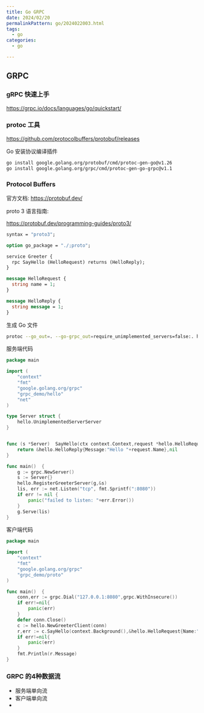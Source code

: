```yaml
---
title: Go GRPC
date: 2024/02/20
permalinkPattern: go/2024022003.html
tags:
  - go
categories:
  - go

---
```


## GRPC

### gRPC 快速上手

https://grpc.io/docs/languages/go/quickstart/

### protoc 工具

https://github.com/protocolbuffers/protobuf/releases

Go 安装协议编译插件

```bash
go install google.golang.org/protobuf/cmd/protoc-gen-go@v1.26
go install google.golang.org/grpc/cmd/protoc-gen-go-grpc@v1.1
```



### Protocol Buffers

官方文档: https://protobuf.dev/

proto 3 语言指南:

https://protobuf.dev/programming-guides/proto3/

```protobuf
syntax = "proto3";

option go_package = "./;proto";

service Greeter {
  rpc SayHello (HelloRequest) returns (HelloReply);
}

message HelloRequest {
  string name = 1;
}

message HelloReply {
  string message = 1;
}
```

生成 Go 文件

```bash
protoc --go_out=. --go-grpc_out=require_unimplemented_servers=false:. hello.proto
```



服务端代码

```go
package main

import (
    "context"
    "fmt"
    "google.golang.org/grpc"
    "grpc_demo/hello"
    "net"
)

type Server struct {
	hello.UnimplementedServerServer
}


func (s *Server)  SayHello(ctx context.Context,request *hello.HelloRequest)(*hello.HelloReply,error){
    return &hello.HelloReply{Message:"Hello "+request.Name},nil
}

func main()  {
    g := grpc.NewServer()
    s := Server{}
    hello.RegisterGreeterServer(g,&s)
    lis, err := net.Listen("tcp", fmt.Sprintf(":8080"))
    if err != nil {
        panic("failed to listen: "+err.Error())
    }
    g.Serve(lis)
}

```

客户端代码

```go
package main

import (
    "context"
    "fmt"
    "google.golang.org/grpc"
    "grpc_demo/proto"
)

func main()  {
    conn,err := grpc.Dial("127.0.0.1:8080",grpc.WithInsecure())
    if err!=nil{
        panic(err)
    }
    defer conn.Close()
    c := hello.NewGreeterClient(conn)
    r,err := c.SayHello(context.Background(),&hello.HelloRequest{Name:"bobby"})
    if err!=nil{
        panic(err)
    }
    fmt.Println(r.Message)
}

```



### GRPC 的4种数据流

- 服务端单向流
- 客户端单向流
- 